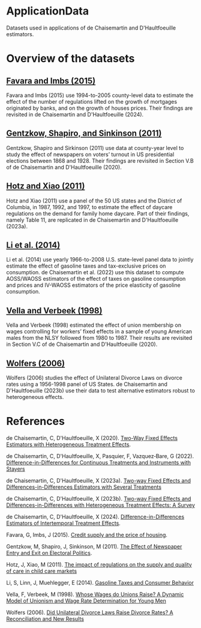 # ApplicationData
Datasets used in applications of de Chaisemartin and D'Haultfoeuille estimators.

# Overview of the datasets

## [Favara and Imbs (2015)](https://github.com/chaisemartinPackages/ApplicationData/raw/main/favara_imbs_did_multiplegt_dyn.dta)

Favara and Imbs (2015) use 1994-to-2005 county-level data to estimate the effect of the number of regulations lifted on the growth of mortgages originated by banks, and on the growth of houses prices. Their findings are revisited in de Chaisemartin and D'Haultfoeuille (2024).

## [Gentzkow, Shapiro, and Sinkinson (2011)](https://github.com/chaisemartinPackages/ApplicationData/raw/main/voting_cnty_clean.dta) 

Gentzkow, Shapiro and Sirkinson (2011) use data at county-year level to study the effect of newspapers on voters’ turnout in US presidential elections between 1868 and 1928. Their findings are revisited in Section V.B of de Chaisemartin and D'Haultfoeuille (2020).  

## [Hotz and Xiao (2011)](https://github.com/chaisemartinPackages/ApplicationData/raw/main/Hotz_cleaned.dta)

Hotz and Xiao (2011) use a panel of the 50 US states and the District of Columbia, in 1987, 1992, and 1997, to estimate the effect of daycare regulations on the demand for family home daycare. Part of their findings, namely Table 11, are replicated in de Chaisemartin and D'Haultfoeuille (2023a).

## [Li et al. (2014)](https://github.com/chaisemartinPackages/ApplicationData/raw/main/data_gazoline.dta)

Li et al. (2014) use yearly 1966-to-2008 U.S. state-level panel data to jointly estimate the effect of gasoline taxes and tax-exclusive prices on consumption. de Chaisemartin et al. (2022) use this dataset to compute AOSS/WAOSS estimators of the effect of taxes on gasoline consumption and prices and IV-WAOSS estimators of the price elasticity of gasoline consumption.  

## [Vella and Verbeek (1998)](https://github.com/chaisemartinPackages/ApplicationData/raw/main/wagepan_twfeweights.dta)

Vella and Verbeek (1998) estimated the effect of union membership on wages controlling for workers’ fixed effects in a sample of young American males from the NLSY followed from 1980 to 1987. Their results are revisited in Section V.C of de Chaisemartin and D'Haultfoeuille (2020). 

## [Wolfers (2006)](https://github.com/chaisemartinPackages/ApplicationData/raw/main/Divorce-Wolfers-AER.dta)

Wolfers (2006) studies the effect of Unilateral Divorce Laws on divorce rates using a 1956-1998 panel of US States. de Chaisemartin and D'Haultfoeuille (2023b) use their data to test alternative estimators robust to heterogeneous effects.

# References

de Chaisemartin, C, D'Haultfoeuille, X (2020). [Two-Way Fixed Effects Estimators with Heterogeneous Treatment Effects](https://www.aeaweb.org/articles?id=10.1257/aer.20181169).

de Chaisemartin, C, D'Haultfoeuille, X, Pasquier, F, Vazquez‐Bare, G (2022). [Difference-in-Differences for Continuous Treatments and Instruments with Stayers](https://ssrn.com/abstract=4011782)

de Chaisemartin, C, D'Haultfoeuille, X (2023a). [Two-way Fixed Effects and Differences-in-Differences Estimators with Several Treatments](https://doi.org/10.1016/j.jeconom.2023.105480)

de Chaisemartin, C, D'Haultfoeuille, X (2023b). [Two-way Fixed Effects and Differences-in-Differences with Heterogeneous Treatment Effects: A Survey](https://dx.doi.org/10.2139/ssrn.3980758)

de Chaisemartin, C, D'Haultfoeuille, X (2024). [Difference-in-Differences Estimators of Intertemporal Treatment Effects](https://papers.ssrn.com/sol3/papers.cfm?abstract_id=3731856).

Favara, G, Imbs, J (2015). [Credit supply and the price of housing](https://www.aeaweb.org/articles?id=10.1257/aer.20121416).

Gentzkow, M, Shapiro, J, Sinkinson, M (2011). [The Effect of Newspaper Entry and Exit on Electoral Politics](https://www.aeaweb.org/articles?id=10.1257/aer.101.7.2980).

Hotz, J, Xiao, M (2011). [The impact of regulations on the supply and quality of care in child care markets](https://www.aeaweb.org/articles?id=10.1257/aer.101.5.1775)

Li, S, Linn, J, Muehlegger, E (2014). [Gasoline Taxes and Consumer Behavior](https://www.aeaweb.org/articles?id=10.1257/pol.6.4.302)

Vella, F, Verbeek, M (1998). [Whose Wages do Unions Raise? A Dynamic Model of Unionism and Wage Rate Determination for Young Men](http://www.jstor.org/stable/223257)

Wolfers (2006). [Did Unilateral Divorce Laws Raise Divorce Rates? A Reconciliation and New Results](https://www.aeaweb.org/articles?id=10.1257/aer.96.5.1802)


